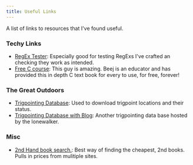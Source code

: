 ```yaml
---
title: Useful Links
---
```


A list of links to resources that I've found useful.

### Techy Links
- [RegEx Tester](https://regex101.com/): Especially good for testing RegExs I've crafted an checking they work as intended.
- [Free C course](https://beej.us/guide/): This guy is amazing. Beej is an educator and has provided this in depth C text book for every to use, for free, forever!

### The Great Outdoors 
- [Trigpointing Database](https://trigpointing.uk/info/trigpoints.php): Used to download trigpoint locations and their status.
- [Trigpointing Database with Blog](https://lonewalker.net/trigtable.php): Another trigpointing data base hosted by the lonewalker.

### Misc
- [2nd Hand book search.](https://www.bookfinder.com/): Best way of finding the cheapest, 2nd books. Pulls in prices from mulitiple sites.
